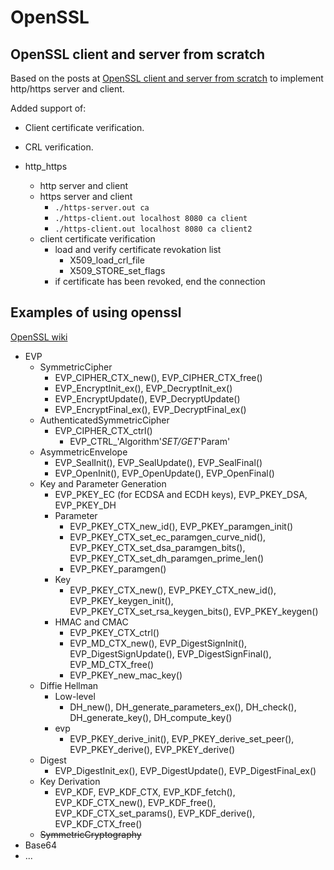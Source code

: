 # OpenSSL

## OpenSSL client and server from scratch

Based on the posts at [OpenSSL client and server from scratch](https://quuxplusone.github.io/blog/2020/01/24/openssl-part-1/) to implement http/https server and client.

Added support of:

* Client certificate verification.
* CRL verification.

* http_https
  * http server and client
  * https server and client
    * `./https-server.out ca`
    * `./https-client.out localhost 8080 ca client`
    * `./https-client.out localhost 8080 ca client2`
  * client certificate verification
    * load and verify certificate revokation list
      * X509_load_crl_file
      * X509_STORE_set_flags
    * if certificate has been revoked, end the connection

## Examples of using openssl

[OpenSSL wiki](https://wiki.openssl.org/index.php/Main_Page)

* EVP
  * SymmetricCipher
    * EVP_CIPHER_CTX_new(), EVP_CIPHER_CTX_free()
    * EVP_EncryptInit_ex(), EVP_DecryptInit_ex()
    * EVP_EncryptUpdate(), EVP_DecryptUpdate()
    * EVP_EncryptFinal_ex(), EVP_DecryptFinal_ex()
  * AuthenticatedSymmetricCipher
    * EVP_CIPHER_CTX_ctrl()
      * EVP_CTRL_'Algorithm'_SET/GET_'Param'
  * AsymmetricEnvelope
    * EVP_SealInit(), EVP_SealUpdate(), EVP_SealFinal()
    * EVP_OpenInit(), EVP_OpenUpdate(), EVP_OpenFinal()
  * Key and Parameter Generation
    * EVP_PKEY_EC (for ECDSA and ECDH keys), EVP_PKEY_DSA, EVP_PKEY_DH
    * Parameter
      * EVP_PKEY_CTX_new_id(), EVP_PKEY_paramgen_init()
      * EVP_PKEY_CTX_set_ec_paramgen_curve_nid(), EVP_PKEY_CTX_set_dsa_paramgen_bits(), EVP_PKEY_CTX_set_dh_paramgen_prime_len()
      * EVP_PKEY_paramgen()
    * Key
      * EVP_PKEY_CTX_new(), EVP_PKEY_CTX_new_id(), EVP_PKEY_keygen_init(), EVP_PKEY_CTX_set_rsa_keygen_bits(), EVP_PKEY_keygen()
    * HMAC and CMAC
      * EVP_PKEY_CTX_ctrl()
      * EVP_MD_CTX_new(), EVP_DigestSignInit(), EVP_DigestSignUpdate(), EVP_DigestSignFinal(), EVP_MD_CTX_free()
      * EVP_PKEY_new_mac_key()
  * Diffie Hellman
    * Low-level
      * DH_new(), DH_generate_parameters_ex(), DH_check(), DH_generate_key(), DH_compute_key()
    * evp
      * EVP_PKEY_derive_init(), EVP_PKEY_derive_set_peer(), EVP_PKEY_derive(), EVP_PKEY_derive()
  * Digest
    * EVP_DigestInit_ex(), EVP_DigestUpdate(), EVP_DigestFinal_ex()
  * Key Derivation
    * EVP_KDF, EVP_KDF_CTX, EVP_KDF_fetch(), EVP_KDF_CTX_new(), EVP_KDF_free(), EVP_KDF_CTX_set_params(), EVP_KDF_derive(), EVP_KDF_CTX_free()
  * ~~SymmetricCryptography~~
* Base64
* ...

